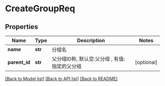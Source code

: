 # CreateGroupReq

## Properties
Name | Type | Description | Notes
------------ | ------------- | ------------- | -------------
**name** | **str** |  分组名 | 
**parent_id** | **str** |  父分组ID称, 默认空:父分组 , 有值: 指定的父分组 | [optional] 

[[Back to Model list]](../README.md#documentation-for-models) [[Back to API list]](../README.md#documentation-for-api-endpoints) [[Back to README]](../README.md)

